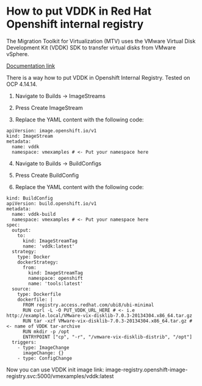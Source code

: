 # How to put VDDK in Red Hat Openshift internal registry 

The Migration Toolkit for Virtualization (MTV) uses the VMware Virtual Disk Development Kit (VDDK) SDK to transfer virtual disks from VMware vSphere.

[Documentation link](https://access.redhat.com/documentation/en-us/migration_toolkit_for_virtualization/2.5/html/installing_and_using_the_migration_toolkit_for_virtualization/prerequisites#creating-vddk-image_mtv) 


There is a way how to put VDDK in Openshift Internal Registry. Tested on OCP 4.14.14.

1) Navigate to Builds → ImageStreams

2) Press Create ImageStream

3) Replace the YAML content with the following code:
```  
apiVersion: image.openshift.io/v1
kind: ImageStream
metadata:
  name: vddk
  namespace: vmexamples # <- Put your namespace here
```

4) Navigate to Builds → BuildConfigs

5) Press Create BuildConfig

6) Replace the YAML content with the following code:
```
kind: BuildConfig
apiVersion: build.openshift.io/v1
metadata:
  name: vddk-build
  namespace: vmexamples # <- Put your namespace here
spec:
  output:
    to:
      kind: ImageStreamTag
      name: 'vddk:latest'
  strategy:
    type: Docker
    dockerStrategy:
      from:
        kind: ImageStreamTag
        namespace: openshift
        name: 'tools:latest'
  source:
    type: Dockerfile
    dockerfile: |
      FROM registry.access.redhat.com/ubi8/ubi-minimal
      RUN curl -L -O PUT_VDDK_URL_HERE # <- i.e http://example.local/VMware-vix-disklib-7.0.3-20134304.x86_64.tar.gz
      RUN tar -xzf VMware-vix-disklib-7.0.3-20134304.x86_64.tar.gz # <- name of VDDK tar-archive
      RUN mkdir -p /opt
      ENTRYPOINT ["cp", "-r", "/vmware-vix-disklib-distrib", "/opt"]
  triggers:
    - type: ImageChange
      imageChange: {}
    - type: ConfigChange
```

Now you can use VDDK init image link: image-registry.openshift-image-registry.svc:5000/vmexamples/vddk:latest

